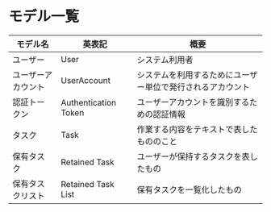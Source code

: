 # モデル一覧

モデル名|英表記|概要
--|--|--
ユーザー|User|システム利用者
ユーザーアカウント|UserAccount|システムを利用するためにユーザー単位で発行されるアカウント
認証トークン|Authentication Token|ユーザーアカウントを識別するための認証情報
タスク|Task|作業する内容をテキストで表したもののこと
保有タスク|Retained Task|ユーザーが保持するタスクを表したもの
保有タスクリスト|Retained Task List|保有タスクを一覧化したもの